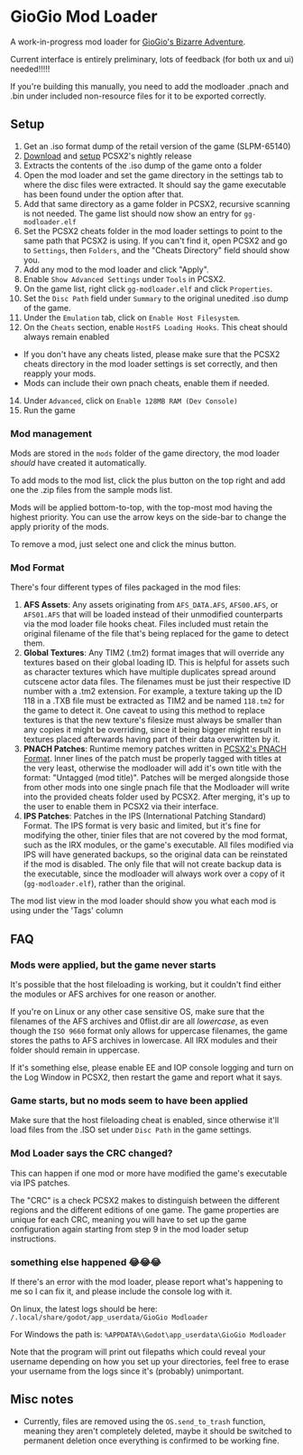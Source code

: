# GioGio Mod Loader

A work-in-progress mod loader for [GioGio's Bizarre Adventure](https://jojowiki.com/GioGio%27s_Bizarre_Adventure).

Current interface is entirely preliminary, lots of feedback (for both ux and ui) needed!!!!!

If you're building this manually, you need to add the modloader .pnach and .bin under included non-resource files for it to be exported correctly.

## Setup
1. Get an .iso format dump of the retail version of the game (SLPM-65140)
2. [Download](https://pcsx2.net/downloads) and [setup](https://pcsx2.net/docs/category/setup) PCSX2's nightly release
3. Extracts the contents of the .iso dump of the game onto a folder
4. Open the mod loader and set the game directory in the settings tab to where the disc files were extracted. It should say the game executable has been found under the option after that.
5. Add that same directory as a game folder in PCSX2, recursive scanning is not needed. The game list should now show an entry for `gg-modloader.elf`
6. Set the PCSX2 cheats folder in the mod loader settings to point to the same path that PCSX2 is using. If you can't find it, open PCSX2 and go to `Settings`, then `Folders`, and the "Cheats Directory" field should show you.
7. Add any mod to the mod loader and click "Apply".
8. Enable `Show Advanced Settings` under `Tools` in PCSX2.
9. On the game list, right click `gg-modloader.elf` and click `Properties`.
10. Set the `Disc Path` field under `Summary` to the original unedited .iso dump of the game.
11. Under the `Emulation` tab, click on `Enable Host Filesystem`.
12. On the `Cheats` section, enable `HostFS Loading Hooks`. This cheat should always remain enabled
  - If you don't have any cheats listed, please make sure that the PCSX2 cheats directory in the mod loader settings is set correctly, and then reapply your mods.
  - Mods can include their own pnach cheats, enable them if needed.
14. Under `Advanced`, click on `Enable 128MB RAM (Dev Console)`
15. Run the game

### Mod management
Mods are stored in the `mods` folder of the game directory, the mod loader *should* have created it automatically.

To add mods to the mod list, click the plus button on the top right and add one the .zip files from the sample mods list.

Mods will be applied bottom-to-top, with the top-most mod having the highest priority. You can use the arrow keys on the side-bar to change the apply priority of the mods.

To remove a mod, just select one and click the minus button.

### Mod Format

There's four different types of files packaged in the mod files: 

1. **AFS Assets**: Any assets originating from `AFS_DATA.AFS`, `AFS00.AFS`, or `AFS01.AFS` that will be loaded instead of their unmodified counterparts via the mod loader file hooks cheat. Files included must retain the original filename of the file that's being replaced for the game to detect them.
2. **Global Textures**: Any TIM2 (.tm2) format images that will override any textures based on their global loading ID. This is helpful for assets such as character textures which have multiple duplicates spread around cutscene actor data files. The filenames must be just their respective ID number with a .tm2 extension. For example, a texture taking up the ID 118 in a .TXB file must be extracted as TIM2 and be named `118.tm2` for the game to detect it. One caveat to using this method to replace textures is that the new texture's filesize must always be smaller than any copies it might be overriding, since it being bigger might result in textures placed afterwards having part of their data overwritten by it.
3. **PNACH Patches**: Runtime memory patches written in [PCSX2's PNACH Format](https://forums.pcsx2.net/Thread-Sticky-Important-Patching-Notes-1-7-4546-Pnach-2-0). Inner lines of the patch must be properly tagged with titles at the very least, otherwise the modloader will add it's own title with the format: "Untagged (mod title)". Patches will be merged alongside those from other mods into one single pnach file that the Modloader will write into the provided cheats folder used by PCSX2. After merging, it's up to the user to enable them in PCSX2 via their interface.
4. **IPS Patches**: Patches in the IPS (International Patching Standard) Format. The IPS format is very basic and limited, but it's fine for modifying the other, tinier files that are not covered by the mod format, such as the IRX modules, or the game's executable. All files modified via IPS will have generated backups, so the original data can be reinstated if the mod is disabled. The only file that will not create backup data is the executable, since the modloader will always work over a copy of it (`gg-modloader.elf`), rather than the original.

The mod list view in the mod loader should show you what each mod is using under the 'Tags' column

## FAQ
### Mods were applied, but the game never starts
It's possible that the host fileloading is working, but it couldn't find either the modules or AFS archives for one reason or another.

If you're on Linux or any other case sensitive OS, make sure that the filenames of the AFS archives and 0flist.dir are all *lowercase*, as even though the `ISO 9660` format only allows for uppercase filenames, the game stores the paths to AFS archives in lowercase.
All IRX modules and their folder should remain in uppercase.

If it's something else, please enable EE and IOP console logging and turn on the Log Window in PCSX2, then restart the game and report what it says.

### Game starts, but no mods seem to have been applied
Make sure that the host fileloading cheat is enabled, since otherwise it'll load files from the .ISO set under `Disc Path` in the game settings.


### Mod Loader says the CRC changed?
This can happen if one mod or more have modified the game's executable via IPS patches.

The "CRC" is a check PCSX2 makes to distinguish between the different regions and the different editions of one game. The game properties are unique for each CRC, meaning you will have to set up the game configuration again starting from step 9 in the mod loader setup instructions.


### something else happened 😂😂😂
If there's an error with the mod loader, please report what's happening to me so I can fix it, and please include the console log with it.

On linux, the latest logs should be here: `/.local/share/godot/app_userdata/GioGio Modloader`

For Windows the path is:  `%APPDATA%\Godot\app_userdata\GioGio Modloader`

Note that the program will print out filepaths which could reveal your username depending on how you set up your directories, feel free to erase your username from the logs since it's (probably) unimportant.

## Misc notes
- Currently, files are removed using the `OS.send_to_trash` function, meaning they aren't completely deleted, maybe it should be switched to permanent deletion once everything is confirmed to be working fine.
